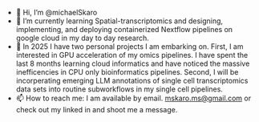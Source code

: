 - 👋 Hi, I’m @michaelSkaro
- 🌱 I’m currently learning Spatial-transcriptomics and designing, implementing, and deploying containerized Nextflow pipelines on google cloud in my day to day research.
- 💞️ In 2025 I have two personal projects I am embarking on. First, I am interested in GPU acceleration of my omics pipelines. I have spent the last 8 months learning cloud informatics and have noticed the massive inefficencies in CPU only bioinformatics pipelines. Second, I will be incorperating emerging LLM annotations of single cell transcriptomics data sets into routine subworkflows in my single cell pipelines.
- 📫 How to reach me: I am available by email. mskaro.ms@gmail.com or check out my linked in and shoot me a message. 

<!---
michaelSkaro/michaelSkaro is a ✨ special ✨ repository because its `README.md` (this file) appears on your GitHub profile.
You can click the Preview link to take a look at your changes.
--->
